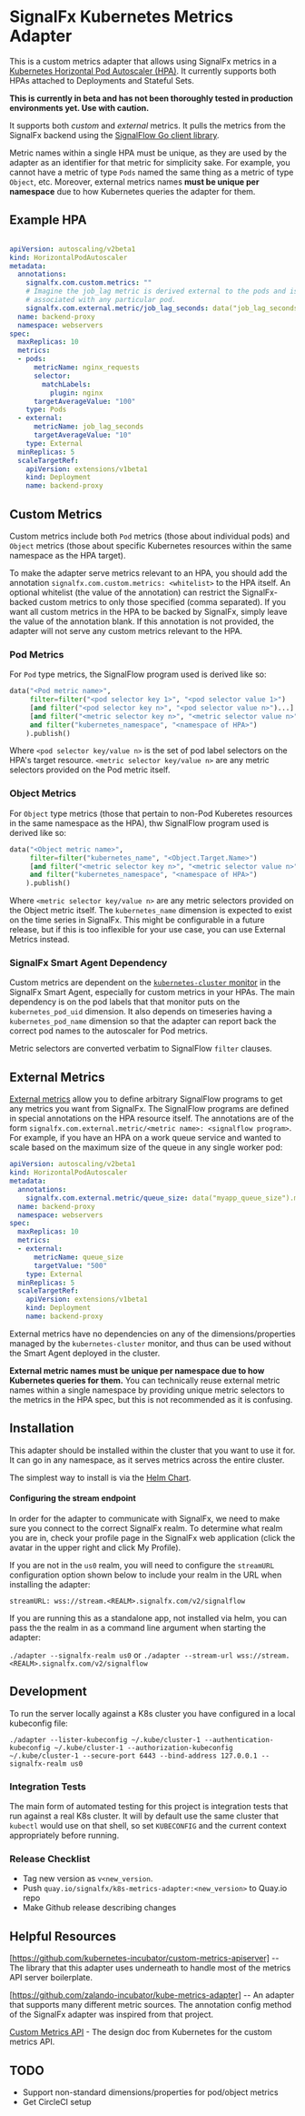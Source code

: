 # SignalFx Kubernetes Metrics Adapter

This is a custom metrics adapter that allows using SignalFx metrics in a
[Kubernetes Horizontal Pod
Autoscaler (HPA)](https://kubernetes.io/docs/tasks/run-application/horizontal-pod-autoscale/).
It currently supports both HPAs attached to Deployments and Stateful Sets.

**This is currently in beta and has not been thoroughly tested in production environments yet. Use with caution.**

It supports both _custom_ and _external_ metrics.  It pulls the metrics from
the SignalFx backend using the [SignalFlow Go client
library](https://github.com/signalfx/signalfx-go/tree/master/signalflow).

Metric names within a single HPA must be unique, as they are used by the
adapter as an identifier for that metric for simplicity sake.  For example, you
cannot have a metric of type `Pods` named the same thing as a metric of type
`Object`, etc.  Moreover, external metrics names **must be unique per
namespace** due to how Kubernetes queries the adapter for them.

## Example HPA

```yaml

apiVersion: autoscaling/v2beta1
kind: HorizontalPodAutoscaler
metadata:
  annotations:
    signalfx.com.custom.metrics: ""
    # Imagine the job_lag metric is derived external to the pods and is not
    # associated with any particular pod.
    signalfx.com.external.metric/job_lag_seconds: data("job_lag_seconds").publish()
  name: backend-proxy
  namespace: webservers
spec:
  maxReplicas: 10
  metrics:
  - pods:
      metricName: nginx_requests
      selector:
        matchLabels:
          plugin: nginx
      targetAverageValue: "100"
    type: Pods
  - external:
      metricName: job_lag_seconds
      targetAverageValue: "10"
    type: External
  minReplicas: 5
  scaleTargetRef:
    apiVersion: extensions/v1beta1
    kind: Deployment
    name: backend-proxy
```

## Custom Metrics
Custom metrics include both `Pod` metrics (those about individual pods) and
`Object` metrics (those about specific Kubernetes resources within the same
namespace as the HPA target).

To make the adapter serve metrics relevant to an HPA, you should add the
annotation `signalfx.com.custom.metrics: <whitelist>` to the HPA itself.  An
optional whitelist (the value of the annotation) can restrict the
SignalFx-backed custom metrics to only those specified (comma separated).  If
you want all custom metrics in the HPA to be backed by SignalFx, simply leave
the value of the annotation blank.  If this annotation is not provided, the
adapter will not serve any custom metrics relevant to the HPA.

### Pod Metrics
For `Pod` type metrics, the SignalFlow program used is derived like so:

```python
data("<Pod metric name>",
     filter=filter("<pod selector key 1>", "<pod selector value 1>")
     [and filter("<pod selector key n>", "<pod selector value n>")...]
     [and filter("<metric selector key n>", "<metric selector value n>")...]
     and filter("kubernetes_namespace", "<namespace of HPA>")
    ).publish()
```

Where `<pod selector key/value n>` is the set of pod label selectors on the
HPA's target resource.  `<metric selector key/value n>` are any metric
selectors provided on the Pod metric itself.

### Object Metrics
For `Object` type metrics (those that pertain to non-Pod Kuberetes resources
in the same namespace as the HPA), thw SignalFlow program used is derived like
so:

```python
data("<Object metric name>",
     filter=filter("kubernetes_name", "<Object.Target.Name>")
     [and filter("<metric selector key n>", "<metric selector value n>")...]
     and filter("kubernetes_namespace", "<namespace of HPA>")
    ).publish()
```
Where `<metric selector key/value n>` are any metric selectors provided on the
Object metric itself.  The `kubernetes_name` dimension is expected to exist on
the time series in SignalFx.  This might be configurable in a future release,
but if this is too inflexible for your use case, you can use External Metrics
instead.

### SignalFx Smart Agent Dependency
Custom metrics are dependent on the [`kubernetes-cluster`
monitor](https://github.com/signalfx/signalfx-agent/blob/master/docs/monitors/kubernetes-cluster.md)
in the SignalFx Smart Agent, especially for custom metrics in your HPAs.  The
main dependency is on the pod labels that that monitor puts on the
`kubernetes_pod_uid` dimension.  It also depends on timeseries having a
`kubernetes_pod_name` dimension so that the adapter can report back the correct
pod names to the autoscaler for Pod metrics.

Metric selectors are converted verbatim to SignalFlow `filter` clauses.


## External Metrics

[External metrics](https://v1-12.docs.kubernetes.io/docs/tasks/run-application/horizontal-pod-autoscale-walkthrough/#autoscaling-on-metrics-not-related-to-kubernetes-objects)
allow you to define arbitrary SignalFlow programs to get any metrics you want
from SignalFx.  The SignalFlow programs are defined in special annotations on
the HPA resource itself.  The annotations are of the form
`signalfx.com.external.metric/<metric name>: <signalflow program>`.  For
example, if you have an HPA on a work queue service and wanted to scale based
on the maximum size of the queue in any single worker pod:

```yaml
apiVersion: autoscaling/v2beta1
kind: HorizontalPodAutoscaler
metadata:
  annotations:
    signalfx.com.external.metric/queue_size: data("myapp_queue_size").max().publish()
  name: backend-proxy
  namespace: webservers
spec:
  maxReplicas: 10
  metrics:
  - external:
      metricName: queue_size
      targetValue: "500"
    type: External
  minReplicas: 5
  scaleTargetRef:
    apiVersion: extensions/v1beta1
    kind: Deployment
    name: backend-proxy
```

External metrics have no dependencies on any of the dimensions/properties
managed by the `kubernetes-cluster` monitor, and thus can be used without the
Smart Agent deployed in the cluster.

**External metric names must be unique per namespace due to how Kubernetes
queries for them.**  You can technically reuse external metric names within a
single namespace by providing unique metric selectors to the metrics in the HPA
spec, but this is not recommended as it is confusing.

## Installation

This adapter should be installed within the cluster that you want to use it
for.  It can go in any namespace, as it serves metrics across the entire
cluster.

The simplest way to install is via the [Helm Chart](./deployments/helm/signalfx-k8s-metrics-adatper).

#### Configuring the stream endpoint

In order for the adapter to communicate with SignalFx, we need to make sure you connect to the correct SignalFx realm.
To determine what realm you are in, check your profile page in the SignalFx web application (click the avatar in the upper right and click My Profile).

If you are not in the `us0` realm, you will need to configure the `streamURL` configuration option shown below to include your realm in the URL when installing the adapter:

`streamURL: wss://stream.<REALM>.signalfx.com/v2/signalflow`


If you are running this as a standalone app, not installed via helm, you can pass the the realm in as a command line argument when starting the adapter:

`./adapter --signalfx-realm us0`
or
`./adapter --stream-url wss://stream.<REALM>.signalfx.com/v2/signalflow`


## Development

To run the server locally against a K8s cluster you have configured in a local
kubeconfig file:

`./adapter --lister-kubeconfig ~/.kube/cluster-1 --authentication-kubeconfig ~/.kube/cluster-1 --authorization-kubeconfig ~/.kube/cluster-1 --secure-port 6443 --bind-address 127.0.0.1 --signalfx-realm us0`

### Integration Tests
The main form of automated testing for this project is integration tests that
run against a real K8s cluster.  It will by default use the same cluster that
`kubectl` would use on that shell, so set `KUBECONFIG` and the current context
appropriately before running.

### Release Checklist
 - Tag new version as `v<new_version`.
 - Push `quay.io/signalfx/k8s-metrics-adapter:<new_version>` to Quay.io repo
 - Make Github release describing changes

## Helpful Resources

[https://github.com/kubernetes-incubator/custom-metrics-apiserver] -- The
library that this adapter uses underneath to handle most of the metrics API
server boilerplate.

[https://github.com/zalando-incubator/kube-metrics-adapter] -- An adapter that
supports many different metric sources.  The annotation config method of the
SignalFx adapter was inspired from that project.

[Custom Metrics API](https://github.com/kubernetes/community/blob/master/contributors/design-proposals/instrumentation/custom-metrics-api.md) - The design doc from Kubernetes for the custom metrics API.

## TODO

 - Support non-standard dimensions/properties for pod/object metrics
 - Get CircleCI setup
